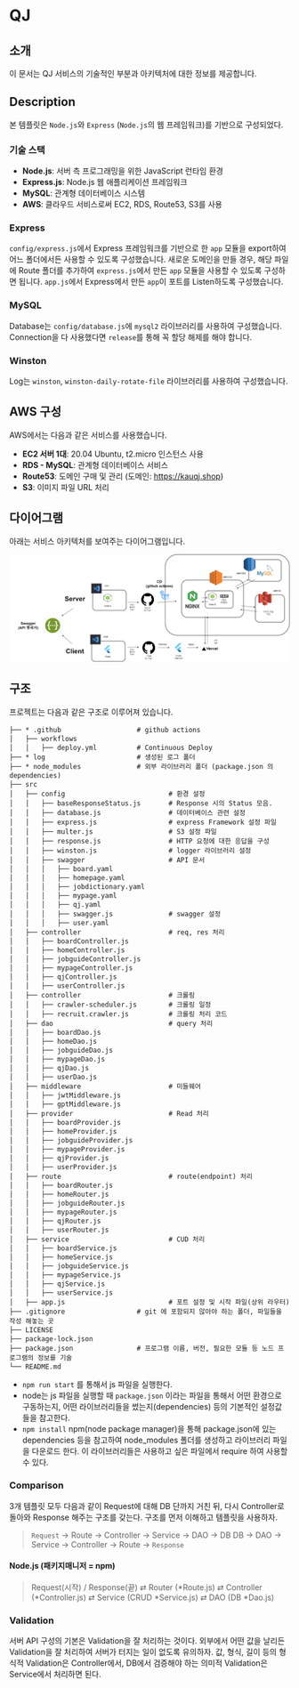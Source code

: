 # QJ

## 소개
이 문서는 QJ 서비스의 기술적인 부분과 아키텍처에 대한 정보를 제공합니다.

## Description

본 템플릿은 `Node.js`와 `Express` (`Node.js`의 웹 프레임워크)를 기반으로 구성되었다.

### 기술 스택
- **Node.js**: 서버 측 프로그래밍을 위한 JavaScript 런타임 환경
- **Express.js**: Node.js 웹 애플리케이션 프레임워크
- **MySQL**: 관계형 데이터베이스 시스템
- **AWS**: 클라우드 서비스로써 EC2, RDS, Route53, S3를 사용

### Express

`config/express.js`에서 Express 프레임워크를 기반으로 한 `app` 모듈을 export하여 어느 폴더에서든 사용할 수 있도록 구성했습니다. 새로운 도메인을 만들 경우, 해당 파일에 Route 폴더를 추가하여 `express.js`에서 만든 `app` 모듈을 사용할 수 있도록 구성하면 됩니다. `app.js`에서 Express에서 만든 `app`이 포트를 Listen하도록 구성했습니다.

### MySQL

Database는 `config/database.js`에 `mysql2` 라이브러리를 사용하여 구성했습니다. Connection을 다 사용했다면 `release`를 통해 꼭 할당 해제를 해야 합니다.

### Winston

Log는 `winston`, `winston-daily-rotate-file` 라이브러리를 사용하여 구성했습니다.

## AWS 구성

AWS에서는 다음과 같은 서비스를 사용했습니다.

- **EC2 서버 1대**: 20.04 Ubuntu, t2.micro 인스턴스 사용
- **RDS - MySQL**: 관계형 데이터베이스 서비스
- **Route53**: 도메인 구매 및 관리 (도메인: https://kauqj.shop)
- **S3**: 이미지 파일 URL 처리

## 다이어그램

아래는 서비스 아키텍처를 보여주는 다이어그램입니다.

![QJ 서비스 아키텍처](./qj서비스아키텍처.png)

## 구조

프로젝트는 다음과 같은 구조로 이루어져 있습니다.

```
├── * .github                   # github actions
│   ├── workflows
│   │   ├── deploy.yml          # Continuous Deploy
├── * log                       # 생성된 로그 폴더
├── * node_modules              # 외부 라이브러리 폴더 (package.json 의 dependencies)
├── src
│   ├── config                          # 환경 설정
│   │   ├── baseResponseStatus.js       # Response 시의 Status 모음.
│   │   ├── database.js                 # 데이터베이스 관련 설정
│   │   ├── express.js                  # express Framework 설정 파일
│   │   ├── multer.js                   # S3 설정 파일
│   │   ├── response.js                 # HTTP 요청에 대한 응답을 구성
│   │   ├── winston.js                  # logger 라이브러리 설정
│   │   ├── swagger                     # API 문서
│ 	│   │   ├── board.yaml
│ 	│   │   ├── homepage.yaml
│ 	│   │   ├── jobdictionary.yaml
│ 	│   │   ├── mypage.yaml
│ 	│   │   ├── qj.yaml
│ 	│   │   ├── swagger.js              # swagger 설정
│ 	│   │   ├── user.yaml
│   ├── controller                      # req, res 처리
│ 	│   ├── boardController.js
│ 	│   ├── homeController.js
│ 	│   ├── jobguideController.js
│ 	│   ├── mypageController.js
│ 	│   ├── qjController.js
│ 	│   ├── userController.js
│   ├── controller                      # 크롤링
│ 	│   ├── crawler-scheduler.js        # 크롤링 일정
│ 	│   ├── recruit.crawler.js          # 크롤링 처리 코드
│   ├── dao                             # query 처리
│ 	│   ├── boardDao.js
│ 	│   ├── homeDao.js
│ 	│   ├── jobguideDao.js
│ 	│   ├── mypageDao.js
│ 	│   ├── qjDao.js
│ 	│   ├── userDao.js
│   ├── middleware                      # 미들웨어
│ 	│   ├── jwtMiddleware.js
│ 	│   ├── gptMiddleware.js
│   ├── provider                        # Read 처리
│ 	│   ├── boardProvider.js
│ 	│   ├── homeProvider.js
│ 	│   ├── jobguideProvider.js
│ 	│   ├── mypageProvider.js
│ 	│   ├── qjProvider.js
│ 	│   ├── userProvider.js
│   ├── route                           # route(endpoint) 처리
│ 	│   ├── boardRouter.js
│ 	│   ├── homeRouter.js
│ 	│   ├── jobguideRouter.js
│ 	│   ├── mypageRouter.js
│ 	│   ├── qjRouter.js
│ 	│   ├── userRouter.js
│   ├── service                         # CUD 처리
│ 	│   ├── boardService.js
│ 	│   ├── homeService.js
│ 	│   ├── jobguideService.js
│ 	│   ├── mypageService.js
│ 	│   ├── qjService.js
│ 	│   ├── userService.js
│   ├── app.js                          # 포트 설정 및 시작 파일(상위 라우터)
├── .gitignore                  # git 에 포함되지 않아야 하는 폴더, 파일들을 작성 해놓는 곳
├── LICENSE
├── package-lock.json
├── package.json                # 프로그램 이름, 버전, 필요한 모듈 등 노드 프로그램의 정보를 기술
└── README.md
```

- `npm run start` 를 통해서 js 파일을 실행한다.
- node는 js 파일을 실행할 때 `package.json` 이라는 파일을 통해서 어떤 환경으로 구동하는지, 어떤 라이브러리들을 썼는지(dependencies) 등의 기본적인 설정값 들을 참고한다.
- `npm install` npm(node package manager)을 통해 package.json에 있는 dependencies 등을 참고하여 node_modules 폴더를 생성하고 라이브러리 파일을 다운로드 한다. 이 라이브러리들은 사용하고 싶은 파일에서 require 하여 사용할 수 있다.

### Comparison

3개 템플릿 모두 다음과 같이 Request에 대해 DB 단까지 거친 뒤, 다시 Controller로 돌아와 Response 해주는 구조를 갖는다. 구조를 먼저 이해하고 템플릿을 사용하자.

> `Request` -> Route -> Controller -> Service -> DAO -> DB
> DB -> DAO -> Service -> Controller -> Route -> `Response`

#### Node.js (패키지매니저 = npm)

> Request(시작) / Response(끝) ⇄ Router (*Route.js) ⇄ Controller (*Controller.js) ⇄ Service (CRUD *Service.js) ⇄ DAO (DB *Dao.js)

### Validation

서버 API 구성의 기본은 Validation을 잘 처리하는 것이다. 외부에서 어떤 값을 날리든 Validation을 잘 처리하여 서버가 터지는 일이 없도록 유의하자.
값, 형식, 길이 등의 형식적 Validation은 Controller에서,
DB에서 검증해야 하는 의미적 Validation은 Service에서 처리하면 된다.
